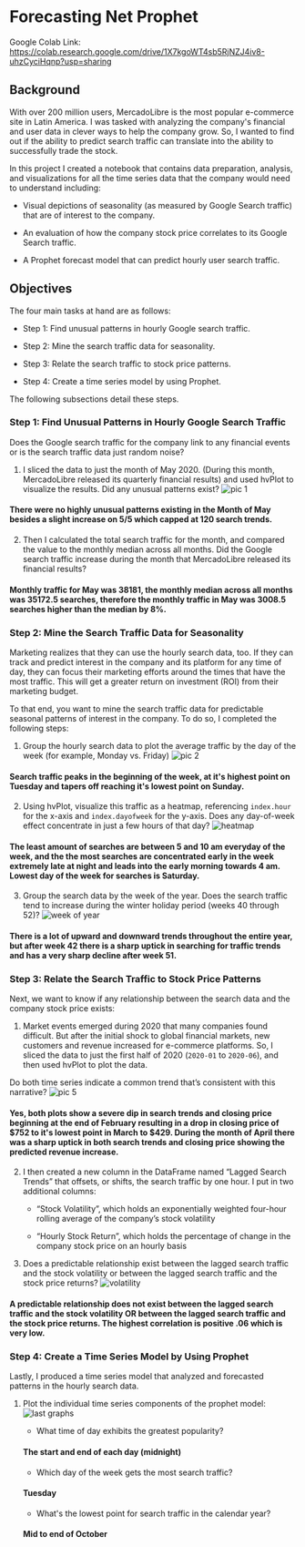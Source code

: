 # Forecasting Net Prophet

Google Colab Link: https://colab.research.google.com/drive/1X7kgoWT4sb5RjNZJ4iv8-uhzCyciHqnp?usp=sharing


## Background

With over 200 million users, MercadoLibre is the most popular e-commerce site in Latin America. I was tasked with analyzing the company's financial and user data in clever ways to help the company grow. So, I wanted to find out if the ability to predict search traffic can translate into the ability to successfully trade the stock.

In this project I created a notebook that contains data preparation, analysis, and visualizations for all the time series data that the company would need to understand including:

- Visual depictions of seasonality (as measured by Google Search traffic) that are of interest to the company.

- An evaluation of how the company stock price correlates to its Google Search traffic.

- A Prophet forecast model that can predict hourly user search traffic.

## Objectives

The four main tasks at hand are as follows:

- Step 1: Find unusual patterns in hourly Google search traffic.

- Step 2: Mine the search traffic data for seasonality.

- Step 3: Relate the search traffic to stock price patterns.

- Step 4: Create a time series model by using Prophet.


The following subsections detail these steps.

### Step 1: Find Unusual Patterns in Hourly Google Search Traffic

Does the Google search traffic for the company link to any financial events or is the search traffic data just random noise? 

1. I sliced the data to just the month of May 2020. (During this month, MercadoLibre released its quarterly financial results) and used hvPlot to visualize the results. Did any unusual patterns exist? 
![pic 1](https://user-images.githubusercontent.com/98990090/170394146-e3366dbe-a54a-4e89-8d81-d3e6e5f2e509.png)
#### There were no highly unusual patterns existing in the Month of May besides a slight increase on 5/5 which capped at 120 search trends.

2. Then I calculated the total search traffic for the month, and compared the value to the monthly median across all months.
Did the Google search traffic increase during the month that MercadoLibre released its financial results?
#### Monthly traffic for May was 38181, the monthly median across all months was 35172.5 searches, therefore the monthly traffic in May was 3008.5 searches higher than the median by 8%.

### Step 2: Mine the Search Traffic Data for Seasonality

Marketing realizes that they can use the hourly search data, too. If they can track and predict interest in the company and its platform for any time of day, they can focus their marketing efforts around the times that have the most traffic. This will get a greater return on investment (ROI) from their marketing budget.

To that end, you want to mine the search traffic data for predictable seasonal patterns of interest in the company. To do so, I completed the following steps:

1. Group the hourly search data to plot the average traffic by the day of the week (for example, Monday vs. Friday)
![pic 2](https://user-images.githubusercontent.com/98990090/170394634-2fedb5ac-6139-46ef-98a9-7c6e05ad17cf.png)
#### Search traffic peaks in the beginning of the week, at it's highest point on Tuesday and tapers off reaching it's lowest point on Sunday.

2. Using hvPlot, visualize this traffic as a heatmap, referencing `index.hour` for the x-axis and `index.dayofweek` for the y-axis. Does any day-of-week effect concentrate in just a few hours of that day?
![heatmap](https://user-images.githubusercontent.com/98990090/170394875-d9811056-405b-4ff9-94a0-68b42bbb82b5.png)
#### The least amount of searches are between 5 and 10 am everyday of the week, and the the most searches are concentrated early in the week extremely late at night and leads into the early morning towards 4 am. Lowest day of the week for searches is Saturday.

3. Group the search data by the week of the year. Does the search traffic tend to increase during the winter holiday period (weeks 40 through 52)?
![week of year](https://user-images.githubusercontent.com/98990090/170395006-799fcf89-90b0-405a-a156-3eb25833d7f2.png)
#### There is a lot of upward and downward trends throughout the entire year, but after week 42 there is a sharp uptick in searching for traffic trends and has a very sharp decline after week 51.

### Step 3: Relate the Search Traffic to Stock Price Patterns

Next, we want to know if any relationship between the search data and the company stock price exists:

1. Market events emerged during 2020 that many companies found difficult. But after the initial shock to global financial markets, new customers and revenue increased for e-commerce platforms. So, I sliced the data to just the first half of 2020 (`2020-01` to `2020-06`), and then used hvPlot to plot the data. 

Do both time series indicate a common trend that’s consistent with this narrative?
![pic 5](https://user-images.githubusercontent.com/98990090/170395285-187c9d6d-38a5-40a9-9a22-622e9b724e08.png)
#### Yes, both plots show a severe dip in search trends and closing price beginning at the end of February resulting in a drop in closing price of $752 to it's lowest point in March to $429. During the month of April there was a sharp uptick in both search trends and closing price showing the predicted revenue increase.

2. I then created a new column in the DataFrame named “Lagged Search Trends” that offsets, or shifts, the search traffic by one hour. I put in two additional columns:

   - “Stock Volatility”, which holds an exponentially weighted four-hour rolling average of the company’s stock volatility

   - “Hourly Stock Return”, which holds the percentage of change in the company stock price on an hourly basis

3. Does a predictable relationship exist between the lagged search traffic and the stock volatility or between the lagged search traffic and the stock price returns?
![volatility](https://user-images.githubusercontent.com/98990090/170395785-7081a856-d27e-4a25-a622-b079b00eb194.png)
#### A predictable relationship does not exist between the lagged search traffic and the stock volatility OR between the lagged search traffic and the stock price returns. The highest correlation is positive .06 which is very low.

### Step 4: Create a Time Series Model by Using Prophet

Lastly, I produced a time series model that analyzed and forecasted patterns in the hourly search data.

1. Plot the individual time series components of the prophet model:
![last graphs](https://user-images.githubusercontent.com/98990090/170396040-bb0a0dc7-3407-4223-abd1-f6c7320386a8.png)

   - What time of day exhibits the greatest popularity?
   #### The start and end of each day (midnight)

   - Which day of the week gets the most search traffic?
   #### Tuesday

   - What's the lowest point for search traffic in the calendar year?
   #### Mid to end of October
   
